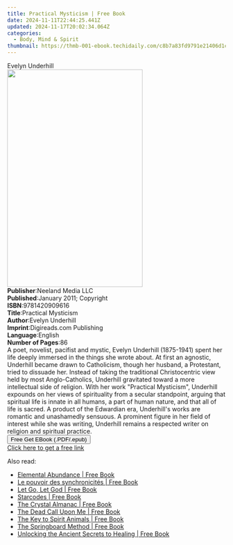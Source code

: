 ```yaml
---
title: Practical Mysticism | Free Book
date: 2024-11-11T22:44:25.441Z
updated: 2024-11-17T20:02:34.064Z
categories:
  - Body, Mind & Spirit
thumbnail: https://thmb-001-ebook.techidaily.com/c8b7a83fd9791e21406d1c808423030002b4dedb7fedf8d446bcc36b4c90400e.jpg
---
```

<main id="book-container">
  <div class="flex flex-col">
    <div class="book-brief flex-1 py-6 px-4 sm:p-6 md:py-10 md:px-8">
      <!-- brief-->
      <div class="book-brief-main">Evelyn Underhill</div>
    </div>
    <div
      class="book-meta-info flex-1 grid gap-4 col-start-1 col-end-3 row-start-1 sm:mb-6 sm:grid-cols-4 lg:gap-6 lg:col-start-2 lg:row-end-6 lg:row-span-6 lg:mb-0"
    >
      <div
        class="book-meta-info-left place-content-center mt-4 p-4 text-sm leading-6 col-start-2 col-span-2 dark:text-slate-400"
      >
        <img
          class="w-full h-500 object-cover rounded-lg sm:h-255 sm:col-span-2 lg:col-span-full"
          src="https://img-001-ebook.techidaily.com/15638d5c3b675a2b487762b9ea2d9a214c25620d678d47066e3f5fc7b2f1d432.jpg"
          alt=""
          width="312"
          height="500"
        />
      </div>
      <div
        class="book-meta-info-right mt-2 col-start-1 row-start-2 col-span-3 self-center"
      >
        <!-- meta data  -->
        <div class="flex flex-col px-4 md:px-8">
          <div class="flex-1">
            <strong>Publisher</strong>:<span class="px-2"
              >Neeland Media LLC</span
            >
          </div>
          <div class="flex-1">
            <strong>Published</strong>:<span class="px-2"
              >January 2011; Copyright</span
            >
          </div>
          <div class="flex-1">
            <strong>ISBN</strong>:<span class="px-2">9781420909616</span>
          </div>
          <div class="flex-1">
            <strong>Title</strong>:<span class="px-2">Practical Mysticism</span>
          </div>
          <div class="flex-1">
            <strong>Author</strong>:<span class="px-2">Evelyn Underhill</span>
          </div>
          <div class="flex-1">
            <strong>Imprint</strong>:<span class="px-2"
              >Digireads.com Publishing</span
            >
          </div>
          <div class="flex-1">
            <strong>Language</strong>:<span class="px-2">English</span>
          </div>
          <div class="flex-1">
            <strong>Number of Pages</strong>:<span class="px-2">86</span>
          </div>
        </div>
      </div>
    </div>
    <div class="book-description flex-1 py-6 px-4 sm:p-6 md:py-10 md:px-8">
      <div class="book-description-main">
        <div accordion-content="" id="description">
          A poet, novelist, pacifist and mystic, Evelyn Underhill (1875-1941)
          spent her life deeply immersed in the things she wrote about. At first
          an agnostic, Underhill became drawn to Catholicism, though her
          husband, a Protestant, tried to dissuade her. Instead of taking the
          traditional Christocentric view held by most Anglo-Catholics,
          Underhill gravitated toward a more intellectual side of religion. With
          her work "Practical Mysticism", Underhill expounds on her views of
          spirituality from a secular standpoint, arguing that spiritual life is
          innate in all humans, a part of human nature, and that all of life is
          sacred. A product of the Edwardian era, Underhill's works are romantic
          and unashamedly sensuous. A prominent figure in her field of interest
          while she was writing, Underhill remains a respected writer on
          religion and spiritual practice.
        </div>
      </div>
    </div>
    <div class="book-excerpts flex-1 py-6 px-4 sm:p-6 md:py-10 md:px-8"></div>
    <div
      class="book-about-author flex-1 py-6 px-4 sm:p-6 md:py-10 md:px-8"
    ></div>
    <div class="book-free-get flex-1 py-6 px-4 sm:p-6 md:py-10 md:px-8">
      <button
        id="btn-free-get"
        class="bg-blue-500 hover:bg-blue-700 text-white font-bold py-2 px-4 rounded"
      >
        Free Get EBook (.PDF/.epub)
      </button>
      <div id="countdown-display" class="px-2 text-lg mt-2"></div>
      <a
        id="free-link"
        class="hidden bg-blue-500 hover:bg-blue-700 text-white font-bold py-2 px-4 rounded"
        href="https://www.ebooks.com/en-us/book/96455109/practical-mysticism/evelyn-underhill/"
        target="_blank"
        >Click here to get a free link</a
      >
    </div>
    <script>
      let countdownTime = 0;
      let countdownInterval = null;
      document
        .getElementById('btn-free-get')
        .addEventListener('click', startCountdown);
      function startCountdown() {
        countdownTime = new Date().getTime() + 60000 * 3;
        countdownInterval = setInterval(updateCountdown, 1000);
        document.getElementById('btn-free-get').disabled = true;
        document
          .getElementById('btn-free-get')
          .classList.add('bg-gray-500', 'cursor-not-allowed');
      }
      function updateCountdown() {
        let currentTime = new Date().getTime();
        let timeLeft = countdownTime - currentTime;
        let secondsLeft = Math.floor(timeLeft / 1000);
        document.getElementById('countdown-display').innerHTML =
          `Remaining time: ${secondsLeft} seconds.`;
        if (secondsLeft <= 0) {
          clearInterval(countdownInterval);
          document.getElementById('btn-free-get').classList.add('hidden');
          document.getElementById('free-link').classList.remove('hidden');
          document.getElementById('countdown-display').innerHTML = '';
        }
      }
    </script>
  </div>
</main>

<ins class="adsbygoogle"
      style="display:block"
      data-ad-client="ca-pub-7571918770474297"
      data-ad-slot="8358498916"
      data-ad-format="auto"
      data-full-width-responsive="true"></ins>
    

<span class="atpl-alsoreadstyle">Also read:</span>
<div><ul>
<li><a href="https://novels-ebooks.techidaily.com/211058746-9781914447907-elemental-abundance/"><u>Elemental Abundance | Free Book</u></a></li>
<li><a href="https://novels-ebooks.techidaily.com/211059043-9782017229520-le-pouvoir-des-synchronicites/"><u>Le pouvoir des synchronicités | Free Book</u></a></li>
<li><a href="https://novels-ebooks.techidaily.com/211058853-9798888326473-let-go-let-god/"><u>Let Go, Let God | Free Book</u></a></li>
<li><a href="https://novels-ebooks.techidaily.com/211063922-9781401975494-starcodes/"><u>Starcodes | Free Book</u></a></li>
<li><a href="https://novels-ebooks.techidaily.com/211063840-9781841815633-the-crystal-almanac/"><u>The Crystal Almanac | Free Book</u></a></li>
<li><a href="https://novels-ebooks.techidaily.com/211058650-9781961347076-the-dead-call-upon-me/"><u>The Dead Call Upon Me | Free Book</u></a></li>
<li><a href="https://novels-ebooks.techidaily.com/211063738-9781592337736-the-key-to-spirit-animals/"><u>The Key to Spirit Animals | Free Book</u></a></li>
<li><a href="https://novels-ebooks.techidaily.com/211064084-9781732636750-the-springboard-method/"><u>The Springboard Method | Free Book</u></a></li>
<li><a href="https://novels-ebooks.techidaily.com/211058844-9781734378337-unlocking-the-ancient-secrets-to-healing/"><u>Unlocking the Ancient Secrets to Healing | Free Book</u></a></li>
</ul></div>

